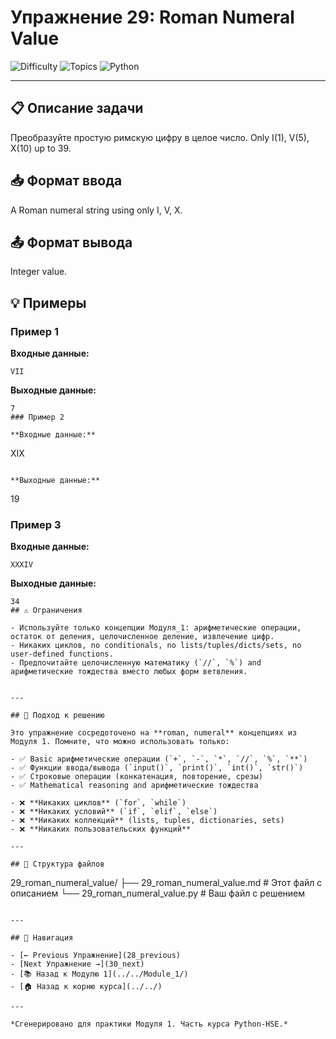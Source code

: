 # Упражнение 29: Roman Numeral Value

![Difficulty](https://img.shields.io/badge/Difficulty-Module%201-green)
![Topics](https://img.shields.io/badge/Topics-roman%2C%20numeral-blue)
![Python](https://img.shields.io/badge/Python-Module%201%20Concepts-yellow)

---

## 📋 Описание задачи

Преобразуйте простую римскую цифру в целое число. Only I(1), V(5), X(10) up to 39.
## 📥 Формат ввода

A Roman numeral string using only I, V, X.
## 📤 Формат вывода

Integer value.
## 💡 Примеры

### Пример 1

**Входные данные:**
```
VII
```

**Выходные данные:**
```
7
### Пример 2

**Входные данные:**
```
XIX
```

**Выходные данные:**
```
19
### Пример 3

**Входные данные:**
```
XXXIV
```

**Выходные данные:**
```
34
## ⚠️ Ограничения

- Используйте только концепции Модуля_1: арифметические операции, остаток от деления, целочисленное деление, извлечение цифр.
- Никаких циклов, no conditionals, no lists/tuples/dicts/sets, no user-defined functions.
- Предпочитайте целочисленную математику (`//`, `%`) and арифметические тождества вместо любых форм ветвления.


---

## 🎯 Подход к решению

Это упражнение сосредоточено на **roman, numeral** концепциях из Модуля 1. Помните, что можно использовать только:

- ✅ Basic арифметические операции (`+`, `-`, `*`, `//`, `%`, `**`)
- ✅ Функции ввода/вывода (`input()`, `print()`, `int()`, `str()`)
- ✅ Строковые операции (конкатенация, повторение, срезы)
- ✅ Mathematical reasoning and арифметические тождества

- ❌ **Никаких циклов** (`for`, `while`)
- ❌ **Никаких условий** (`if`, `elif`, `else`)
- ❌ **Никаких коллекций** (lists, tuples, dictionaries, sets)
- ❌ **Никаких пользовательских функций**

---

## 📁 Структура файлов
```
29_roman_numeral_value/
├── 29_roman_numeral_value.md     # Этот файл с описанием
└── 29_roman_numeral_value.py     # Ваш файл с решением
```

---

## 🔗 Навигация

- [← Previous Упражнение](28_previous) 
- [Next Упражнение →](30_next)
- [📚 Назад к Модулю 1](../../Module_1/)
- [🏠 Назад к корню курса](../../)

---

*Сгенерировано для практики Модуля 1. Часть курса Python-HSE.*
